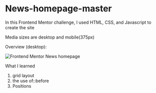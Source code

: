 # News-homepage-master
In this Frontend Mentor challenge, I used HTML, CSS, and Javascript to create the site

Media sizes are desktop and  mobile(375px)

Overview (desktop):

![Frontend Mentor News homepage](https://github.com/fnwork/news-hompage/assets/114169523/32dfa5f6-9c71-4806-9230-9a86b2e6adb9)


What I learned
1. grid layout
2. the use of::before
3. Positions
